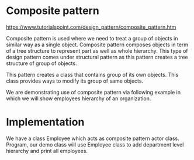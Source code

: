 ﻿# Composite pattern 

https://www.tutorialspoint.com/design_pattern/composite_pattern.htm

Composite pattern is used where we need to treat a group of objects in similar way as a single object. Composite pattern composes objects in term of a tree structure to represent part as well as whole hierarchy. This type of design pattern comes under structural pattern as this pattern creates a tree structure of group of objects.

This pattern creates a class that contains group of its own objects. This class provides ways to modify its group of same objects.

We are demonstrating use of composite pattern via following example in which we will show employees hierarchy of an organization.

# Implementation
We have a class Employee which acts as composite pattern actor class. Program, our demo class will use Employee class to add department level hierarchy and print all employees.